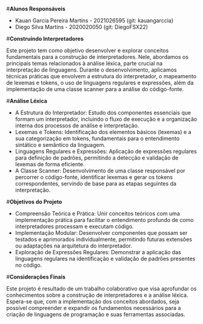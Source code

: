 #__Alunos Responsáveis__
- Kauan Garcia Pereira Martins - 2021026595 (git: kauangarccia)
- Diego Silva Martins - 2020020050 (git: DiegoFSX22)

#__Construindo Interpretadores__

Este projeto tem como objetivo desenvolver e explorar conceitos fundamentais para a construção de interpretadores. Nele, abordamos os principais temas relacionados à análise léxica, parte crucial na interpretação de linguagens. Durante o desenvolvimento, aplicamos técnicas práticas que envolvem a estrutura do interpretador, o mapeamento de lexemas e tokens, o uso de linguagens regulares e expressões, além da implementação de uma classe scanner para a análise do código-fonte.

#__Análise Léxica__
- A Estrutura do Interpretador:
Estudo dos componentes essenciais que formam um interpretador, incluindo o fluxo de execução e a organização interna dos processos de análise e interpretação.
- Lexemas e Tokens:
Identificação dos elementos básicos (lexemas) e a sua categorização em tokens, fundamentais para o entendimento sintático e semântico da linguagem.
- Linguagens Regulares e Expressões:
Aplicação de expressões regulares para definição de padrões, permitindo a detecção e validação de lexemas de forma eficiente.
- A Classe Scanner:
Desenvolvimento de uma classe responsável por percorrer o código-fonte, identificar lexemas e gerar os tokens correspondentes, servindo de base para as etapas seguintes da interpretação.

#__Objetivos do Projeto__
- Compreensão Teórica e Prática:
Unir conceitos teóricos com uma implementação prática para facilitar o entendimento profundo de como interpretadores processam e executam código.
- Implementação Modular:
Desenvolver componentes que possam ser testados e aprimorados individualmente, permitindo futuras extensões ou adaptações na arquitetura do interpretador.
- Exploração de Expressões Regulares:
Demonstrar a aplicação das linguagens regulares na identificação e validação de padrões presentes no código.

#__Considerações Finais__

Este projeto é resultado de um trabalho colaborativo que visa aprofundar os conhecimentos sobre a construção de interpretadores e a análise léxica. Espera-se que, com a implementação dos conceitos abordados, seja possível compreender e expandir os fundamentos necessários para a criação de linguagens de programação e suas ferramentas associadas.


